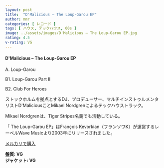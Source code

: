 ```yaml
---
layout: post
title:  "D'Malicious – The Loup-Garou EP"
author: mmr
categories: [ レコード ]
tags: [ ハウス, テックハウス, 00s ]
image: ../assets/images/D'Malicious – The Loup-Garou EP.jpg
rating: 4.5
v-rating: VG
---
```


#### D'Malicious – The Loup-Garou EP

A. Loup-Garou

B1. Loup-Garou Part II

B2. Club For Heroes

ストックホルムを拠点とするDJ、プロデューサー、マルチインストゥルメンタリストD'MaliciousことMikael Nordgrenによるテックハウストラック。

Mikael Nordgrenは、Tiger Stripes名義でも活動している。

「 The Loup-Garou EP」はFrançois Kevorkian（フランソワK）が運営するレーベルWave Musicより2003年にリリースされました。


[メルカリで購入](https://jp.mercari.com/item/m40447327696?afid=6142608987)

<div class="mt-4 mb-4 d-flex align-items-center">
<strong class="mr-1">盤質: VG</strong>
</div>
<div class="mt-4 mb-4 d-flex align-items-center">
<strong class="mr-1">ジャケット: VG</strong>
</div>
